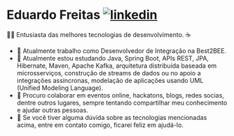 <!--
### Hi there 👋
**Edufreitass/Edufreitass** is a ✨ _special_ ✨ repository because its `README.md` (this file) appears on your GitHub profile.

Here are some ideas to get you started:

- 🔭 I’m currently working on ...
- 🌱 I’m currently learning ...
- 👯 I’m looking to collaborate on ...
- 🤔 I’m looking for help with ...
- 💬 Ask me about ...
- 📫 How to reach me: ...
- 😄 Pronouns: ...
- ⚡ Fun fact: ...

# Eduardo Freitas [![linkedin](https://user-images.githubusercontent.com/56324728/87433331-91935a00-c5bf-11ea-8f60-63cc95788ee6.png)](https://www.linkedin.com/in/eduardo-freitas-48b7bb19b/)

:man_technologist: Enthusiast of the best technologies development. :coffee:

- 🔭 I'am currently working as an Integration Developer at Best2bee Technology.
- 🌱 I'am currently learning Java, Spring Boot, REST APIs, JPA, Hibernate, Maven, Apache Kafka, distributed architecture based on microservices, building data streams or supporting asynchronous integrations, modeling applications using UML(Unified Modeling Language).
- 👯 I'am looking forward to collaborating on online events, hackatons, immersions, courses, technology marathons in general, always trying to share my knowledge and help others.
- 💬 If you have any questions about the technologies mentioned above, please contact me, I will be happy to help you.
-->

# Eduardo Freitas [![linkedin](https://user-images.githubusercontent.com/56324728/87433331-91935a00-c5bf-11ea-8f60-63cc95788ee6.png)](https://www.linkedin.com/in/eduardo-freitas-48b7bb19b/)

:man_technologist: Entusiasta das melhores tecnologias de desenvolvimento. :coffee:

- 🔭 Atualmente trabalho como Desenvolvedor de Integração na Best2BEE.
- 🌱 Atualmente estou estudando Java, Spring Boot, APIs REST, JPA, Hibernate, Maven, Apache Kafka, arquitetura distribuída baseada em microsserviços, construção de streams de dados ou no apoio a integrações assíncronas, modelação de aplicações usando UML (Unified Modeling Language).
- 👯 Procuro colaborar em eventos online, hackatons, blogs, redes socias, dentre outros lugares, sempre tentando compartilhar meu conhecimento e ajudar outras pessoas.
- 💬 Se você tiver alguma dúvida sobre as tecnologias mencionadas acima, entre em contato comigo, ficarei feliz em ajudá-lo.
